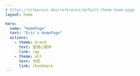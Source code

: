 ```yaml
---
# https://vitepress.dev/reference/default-theme-home-page
layout: home

hero:
  name: "HomePage"
  text: "Eric's HomePage"
  actions:
    - theme: brand
      text: 普通心理学
      link: /gp
    - theme: alt
      text: 书签
      link: /bookmark
---
```


